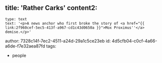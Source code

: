 title: 'Rather Carks'
content2:
  -
    type: text
    text: '<p>A news anchor who first broke the story of <a href="{{ link:2f960cef-5ec5-413f-a967-cd1c43d0650a }}">Mox Proximus''</a> demise.</p>'
author: 7328c14f-7ec2-4511-a24d-29a1c5ce23eb
id: 4d5cfb04-c0cf-4a66-a6de-f7e32aea87fd
tags:
  - people
